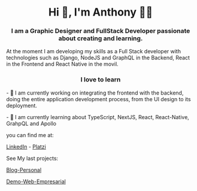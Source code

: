 <h1 align='center'> Hi 👋, I'm Anthony 👩‍💻 </h1>
<h3 align='center'>I am a <b>Graphic Designer</b> and <b>FullStack Developer</b> passionate about creating and learning.</h3>

<p>
At the moment I am developing my skills as a Full Stack developer with technologies such as Django, NodeJS and GraphQL in the Backend, React in the Frontend and React Native in the movil.
</p>
<h3 align='center'>I love to learn</h3>
<p>
- 🔭 I am currently working on integrating the frontend with the backend, doing the entire application development process, from the UI design to its deployment.
</p>
<p>
- 🌱 I am currently learning about TypeScript, NextJS, React, React-Native, GrahpQL and Apollo
</p>
<p>
  you can find me at:
</p>

[LinkedIn](https://www.linkedin.com/in/anthonyluque/) - [Platzi](https://platzi.com/@tonyl/)

<p>See My last projects:</p>

[Blog-Personal](https://demo-blog-personal.herokuapp.com/)

[Demo-Web-Empresarial](https://demo-webempresarial.herokuapp.com/)

<!--
**TonyLuque/TonyLuque** is a ✨ _special_ ✨ repository because its `README.md` (this file) appears on your GitHub profile.

Here are some ideas to get you started:

- 🔭 I’m currently working on ...
- 🌱 I’m currently learning ...
- 👯 I’m looking to collaborate on ...
- 🤔 I’m looking for help with ...
- 💬 Ask me about ...
- 📫 How to reach me: ...
- 😄 Pronouns: ...
- ⚡ Fun fact: ...
-->
